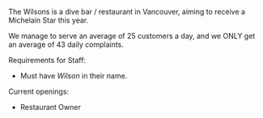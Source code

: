 The Wilsons is a dive bar / restaurant in Vancouver, aiming to receive a Michelain Star this year.

We manage to serve an average of 25 customers a day, and we ONLY get an average of 43 daily complaints.

Requirements for Staff:

- Must have _Wilson_ in their name.

Current openings:

- Restaurant Owner

